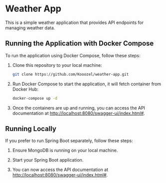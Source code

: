 # Weather App

This is a simple weather application that provides API endpoints for managing weather data.

## Running the Application with Docker Compose

To run the application using Docker Compose, follow these steps:

1. Clone this repository to your local machine:
    ```bash
    git clone https://github.com/Kooozel/weather-app.git

2. Run Docker Compose to start the application, it will fetch container from Docker Hub:
    ```bash
    docker-compose up -d
    ```

3. Once the containers are up and running, you can access the API documentation at [http://localhost:8080/swagger-ui/index.html#](http://localhost:8080/swagger-ui/index.html#).

## Running Locally

If you prefer to run Spring Boot separately, follow these steps:

1. Ensure MongoDB is running on your local machine.

2. Start your Spring Boot application.

3. You can now access the API documentation at [http://localhost:8080/swagger-ui/index.html#](http://localhost:8080/swagger-ui/index.html#).
